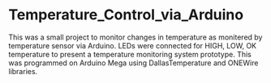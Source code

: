 # Temperature_Control_via_Arduino
This was a small project to monitor changes in temperature as monitered by temperature sensor via Arduino. 
LEDs were connected for HIGH, LOW, OK temperature to present a temperature monitoring system prototype. 
This was programmed on Arduino Mega using DallasTemperature and ONEWire libraries. 
